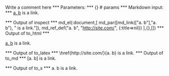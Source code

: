 Write a comment here
*** Parameters: ***
{} # params 
*** Markdown input: ***
[a. b] is a link.

[a. b]: http://site.com/

*** Output of inspect ***
md_el(:document,[
	md_par([md_link(["a. b"],"a. b"), " is a link."]),
	md_ref_def("a. b", "http://site.com/", {:title=>nil})
],{},[])
*** Output of to_html ***
<p><a href="http://site.com/">a. b</a> is a link.</p>
*** Output of to_latex ***
\href{http://site.com/}{a. b} is a link.
*** Output of to_md ***
[a. b] is a link.

[a. b]: http://site.com/

*** Output of to_s ***
a. b is a link.
